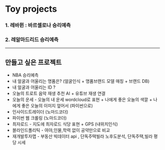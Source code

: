 # Toy projects

### 1. 레바뮌 : 바르셀로나 승리예측
### 2. 레알마드리드 승리예측
___

## 만들고 싶은 프로젝트

- NBA 승리예측
- 내 얼굴과 어울리는 명품은? (얼굴인식 + 명품브랜드 모델 매칭 + 브랜드 DB)
- 내 얼굴과 어울리는 ID ?
- 오늘의 트로트 음악 재생 추천 AI + 유튜브 재생 연결
- 오늘의 운세 - 오늘의 내 운세 wordcloud로 표현 + 나에게 좋은 오늘의 색깔 + 나에게 좋은 오늘의 이미지 엎어서 (파이썬으로)
- 인사이드트레이더 (노마드코더)
- 파이썬 웹 크롤링 (노마드코더)
- 최자로드 - 지도에 최자로드 식당 표현 + GPS (내위치인식)
- 블라인드폴리틱 - 여야,인물,학력 없이 공약만으로 비교
- 재개발투자맵 - 부동산 빅데이터 api , 단독주택빌라 노후도분석, 단독주택,빌라 평당 시세
